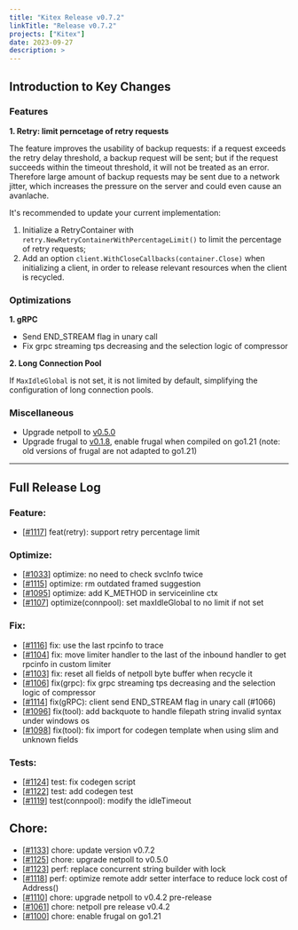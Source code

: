 ```yaml
---
title: "Kitex Release v0.7.2"
linkTitle: "Release v0.7.2"
projects: ["Kitex"]
date: 2023-09-27
description: >
---
```


## **Introduction to Key Changes**

### Features

**1. Retry: limit perncetage of retry requests**

The feature improves the usability of backup requests: if a request exceeds the retry delay threshold, a backup request will be sent; but if the request succeeds within the timeout threshold, it will not be treated as an error. Therefore large amount of backup requests may be sent due to a network jitter, which increases the pressure on the server and could even cause an avanlache.

It's recommended to update your current implementation:

1. Initialize a RetryContainer with `retry.NewRetryContainerWithPercentageLimit()` to limit the percentage of retry requests;
2. Add an option `client.WithCloseCallbacks(container.Close)` when initializing a client, in order to release relevant resources when the client is recycled.

### Optimizations

**1. gRPC**

- Send END_STREAM flag in unary call
- Fix grpc streaming tps decreasing and the selection logic of compressor

**2. Long Connection Pool**

If `MaxIdleGlobal` is not set, it is not limited by default, simplifying the configuration of long connection pools.

### Miscellaneous

- Upgrade netpoll to [v0.5.0](https://github.com/cloudwego/netpoll/releases/tag/v0.5.0)
- Upgrade frugal to [v0.1.8](https://github.com/cloudwego/frugal/releases/tag/v0.1.8), enable frugal when compiled on go1.21 (note: old versions of frugal are not adapted to go1.21)

---

## Full Release Log

### Feature:

- [[#1117](https://github.com/cloudwego/kitex/pull/1117)] feat(retry): support retry percentage limit

### Optimize:

- [[#1033](https://github.com/cloudwego/kitex/pull/1033)] optimize: no need to check svcInfo twice
- [[#1115](https://github.com/cloudwego/kitex/pull/1115)] optimize: rm outdated framed suggestion
- [[#1095](https://github.com/cloudwego/kitex/pull/1095)] optimize: add K_METHOD in serviceinline ctx
- [[#1107](https://github.com/cloudwego/kitex/pull/1107)] optimize(connpool): set maxIdleGlobal to no limit if not set

### Fix:

- [[#1116](https://github.com/cloudwego/kitex/pull/1116)] fix: use the last rpcinfo to trace
- [[#1104](https://github.com/cloudwego/kitex/pull/1104)] fix: move limiter handler to the last of the inbound handler to get rpcinfo in custom limiter
- [[#1103](https://github.com/cloudwego/kitex/pull/1103)] fix: reset all fields of netpoll byte buffer when recycle it
- [[#1106](https://github.com/cloudwego/kitex/pull/1106)] fix(grpc): fix grpc streaming tps decreasing and the selection logic of compressor
- [[#1114](https://github.com/cloudwego/kitex/pull/1114)] fix(gRPC): client send END_STREAM flag in unary call (#1066)
- [[#1096](https://github.com/cloudwego/kitex/pull/1096)] fix(tool): add backquote to handle filepath string invalid syntax under windows os
- [[#1098](https://github.com/cloudwego/kitex/pull/1098)] fix(tool): fix import for codegen template when using slim and unknown fields

### Tests:

- [[#1124](https://github.com/cloudwego/kitex/pull/1124)] test: fix codegen script
- [[#1122](https://github.com/cloudwego/kitex/pull/1122)] test: add codegen test
- [[#1119](https://github.com/cloudwego/kitex/pull/1119)] test(connpool): modify the idleTimeout

## Chore:

- [[#1133](https://github.com/cloudwego/kitex/pull/1133)] chore: update version v0.7.2
- [[#1125](https://github.com/cloudwego/kitex/pull/1125)] chore: upgrade netpoll to v0.5.0
- [[#1123](https://github.com/cloudwego/kitex/pull/1123)] perf: replace concurrent string builder with lock
- [[#1118](https://github.com/cloudwego/kitex/pull/1118)] perf: optimize remote addr setter interface to reduce lock cost of Address()
- [[#1110](https://github.com/cloudwego/kitex/pull/1110)] chore: upgrade netpoll to v0.4.2 pre-release
- [[#1061](https://github.com/cloudwego/kitex/pull/1061)] chore: netpoll pre release v0.4.2
- [[#1100](https://github.com/cloudwego/kitex/pull/1100)] chore: enable frugal on go1.21
